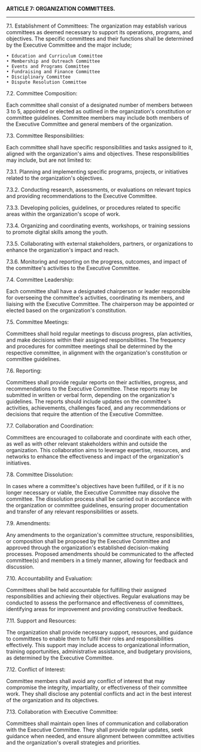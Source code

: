 **ARTICLE 7: ORGANIZATION COMMITTEES.**

---

7.1. Establishment of Committees: The organization may establish various committees as deemed necessary to support its operations, programs, and objectives. The specific committees and their functions shall be determined by the Executive Committee and the major include;

    • Education and Curriculum Committee 
    • Membership and Outreach Committee 
    • Events and Programs Committee
    • Fundraising and Finance Committee
    • Disciplinary Committee
    • Dispute Resolution Committee

7.2. Committee Composition:

Each committee shall consist of a designated number of members between 3 to 5, appointed or elected as outlined in the organization's constitution or committee guidelines. Committee members may include both members of the Executive Committee and general members of the organization.

7.3. Committee Responsibilities:

Each committee shall have specific responsibilities and tasks assigned to it, aligned with the organization's aims and objectives. These responsibilities may include, but are not limited to:

7.3.1. Planning and implementing specific programs, projects, or initiatives related to the organization's objectives.

7.3.2. Conducting research, assessments, or evaluations on relevant topics and providing recommendations to the Executive Committee.

7.3.3. Developing policies, guidelines, or procedures related to specific areas within the organization's scope of work.

7.3.4. Organizing and coordinating events, workshops, or training sessions to promote digital skills among the youth.

7.3.5. Collaborating with external stakeholders, partners, or organizations to enhance the organization's impact and reach.

7.3.6. Monitoring and reporting on the progress, outcomes, and impact of the committee's activities to the Executive Committee.

7.4. Committee Leadership:

Each committee shall have a designated chairperson or leader responsible for overseeing the committee's activities, coordinating its members, and liaising with the Executive Committee. The chairperson may be appointed or elected based on the organization's constitution.

7.5. Committee Meetings:

Committees shall hold regular meetings to discuss progress, plan activities, and make decisions within their assigned responsibilities. The frequency and procedures for committee meetings shall be determined by the respective committee, in alignment with the organization's constitution or committee guidelines.

7.6. Reporting:

Committees shall provide regular reports on their activities, progress, and recommendations to the Executive Committee. These reports may be submitted in written or verbal form, depending on the organization's guidelines. The reports should include updates on the committee's activities, achievements, challenges faced, and any recommendations or decisions that require the attention of the Executive Committee.

7.7. Collaboration and Coordination:

Committees are encouraged to collaborate and coordinate with each other, as well as with other relevant stakeholders within and outside the organization. This collaboration aims to leverage expertise, resources, and networks to enhance the effectiveness and impact of the organization's initiatives.

7.8. Committee Dissolution:

In cases where a committee's objectives have been fulfilled, or if it is no longer necessary or viable, the Executive Committee may dissolve the committee. The dissolution process shall be carried out in accordance with the organization or committee guidelines, ensuring proper documentation and transfer of any relevant responsibilities or assets.

7.9. Amendments:

Any amendments to the organization's committee structure, responsibilities, or composition shall be proposed by the Executive Committee and approved through the organization's established decision-making processes. Proposed amendments should be communicated to the affected committee(s) and members in a timely manner, allowing for feedback and discussion.

7.10. Accountability and Evaluation:

Committees shall be held accountable for fulfilling their assigned responsibilities and achieving their objectives. Regular evaluations may be conducted to assess the performance and effectiveness of committees, identifying areas for improvement and providing constructive feedback.

7.11. Support and Resources:

The organization shall provide necessary support, resources, and guidance to committees to enable them to fulfil their roles and responsibilities effectively. This support may include access to organizational information, training opportunities, administrative assistance, and budgetary provisions, as determined by the Executive Committee.

7.12. Conflict of Interest:

Committee members shall avoid any conflict of interest that may compromise the integrity, impartiality, or effectiveness of their committee work. They shall disclose any potential conflicts and act in the best interest of the organization and its objectives.

7.13. Collaboration with Executive Committee:

Committees shall maintain open lines of communication and collaboration with the Executive Committee. They shall provide regular updates, seek guidance when needed, and ensure alignment between committee activities and the organization's overall strategies and priorities.
